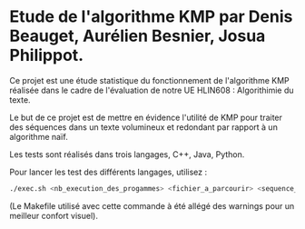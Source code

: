 # Etude de l'algorithme KMP par Denis Beauget, Aurélien Besnier, Josua Philippot.

Ce projet est une étude statistique du fonctionnement de l'algorithme KMP réalisée dans le cadre de l'évaluation de notre UE HLIN608 : Algorithimie du texte. 

Le but de ce projet est de mettre en évidence l'utilité de KMP pour traiter des séquences dans un texte volumineux et redondant par rapport à un algorithme naïf.

Les tests sont réalisés dans trois langages, C++, Java, Python.

Pour lancer les test des différents langages, utilisez :

```bash
./exec.sh <nb_execution_des_progammes> <fichier_a_parcourir> <sequence_a_trouver>
```
(Le Makefile utilisé avec cette commande à été allégé des warnings pour un meilleur confort visuel).
